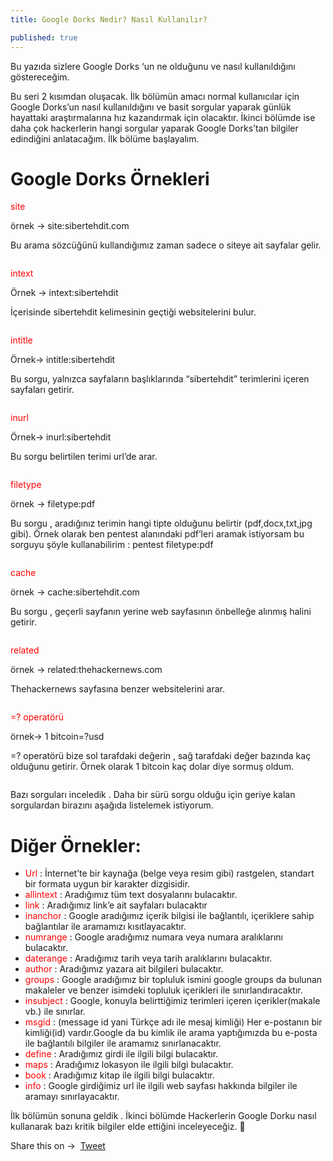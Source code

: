 ```yaml
---
title: Google Dorks Nedir? Nasıl Kullanılır?

published: true
---
```

<p>Bu yazıda sizlere Google Dorks ‘un ne olduğunu ve nasıl kullanıldığını göstereceğim.</p>
<p>Bu seri 2 kısımdan oluşacak. İlk bölümün amacı normal kullanıcılar için Google Dorks’un nasıl kullanıldığını ve basit sorgular yaparak günlük hayattaki araştırmalarına hız kazandırmak için olacaktır. İkinci bölümde ise daha çok hackerlerin hangi sorgular yaparak Google Dorks’tan bilgiler edindiğini anlatacağım. İlk bölüme başlayalım.</p>


# [](#header-1)Google Dorks Örnekleri

<a style="color:red;">site</a>
<p>örnek -> site:sibertehdit.com</p>
<p>Bu arama sözcüğünü kullandığımız zaman sadece o siteye ait sayfalar gelir.</p>
<img src="https://miro.medium.com/max/700/1*pPpjrpim9QMIJPaDw3y4SQ.png" alt="">

<a style="color:red;">intext</a>
<p>Örnek -> intext:sibertehdit</p>
<p>İçerisinde sibertehdit kelimesinin geçtiği websitelerini bulur.</p>
<img src="https://miro.medium.com/max/700/1*OunInVF8RjxOLpmaiv9omg.png" alt="">

<a style="color:red;">intitle</a>
<p>Örnek-> intitle:sibertehdit</p>
<p>Bu sorgu, yalnızca sayfaların başlıklarında “sibertehdit” terimlerini içeren sayfaları getirir.</p>
<img src="https://miro.medium.com/max/700/1*VTG8CW0qQPZu0t8wBqjBtQ.png" alt="">

<a style="color:red;">inurl</a>
<p>Örnek-> inurl:sibertehdit</p>
<p>Bu sorgu belirtilen terimi url’de arar.</p>
<img src="https://miro.medium.com/max/2400/1*ESgJfBr3uEdo375QuhAfxA.png" alt="">

<a style="color:red;">filetype</a>
<p>örnek -> filetype:pdf</p>
<p>Bu sorgu , aradığınız terimin hangi tipte olduğunu belirtir (pdf,docx,txt,jpg gibi). Örnek olarak ben pentest alanındaki pdf’leri aramak istiyorsam bu sorguyu şöyle kullanabilirim : pentest filetype:pdf</p>
<img src="https://miro.medium.com/max/700/1*iY2c5wU5aaRyOOxtng1DIg.png" alt="">

<a style="color:red;">cache</a>
<p>örnek -> cache:sibertehdit.com</p>
<p>Bu sorgu , geçerli sayfanın yerine web sayfasının önbelleğe alınmış halini getirir.</p>
<img src="https://miro.medium.com/max/700/1*IWXu2tyy1cYW2ug_efWRjQ.png" alt="">

<a style="color:red;">related</a>
<p>örnek -> related:thehackernews.com</p>
<p>Thehackernews sayfasına benzer websitelerini arar.</p>
<img src="https://miro.medium.com/max/700/1*sHKVXX6a9vdA9RlREZR8oA.png" alt="">

<a style="color:red;">=? operatörü</a>
<p>örnek-> 1 bitcoin=?usd</p>
<p>=? operatörü bize sol tarafdaki değerin , sağ tarafdaki değer bazında kaç olduğunu getirir. Örnek olarak 1 bitcoin kaç dolar diye sormuş oldum.</p>
<img src="https://miro.medium.com/max/700/1*VlGn4lVG-xWmKwbtsaV4UA.png" alt="">

<p>Bazı sorguları inceledik . Daha bir sürü sorgu olduğu için geriye kalan sorgulardan birazını aşağıda listelemek istiyorum.</p>

# [](#header-2)Diğer Örnekler:
* <a style="color:red;">Url </a>: İnternet’te bir kaynağa (belge veya resim gibi) rastgelen, standart bir formata uygun bir karakter dizgisidir.
* <a style="color:red;">allintext</a> : Aradığımız tüm text dosyalarını bulacaktır.
* <a style="color:red;">link</a> : Aradığımız link’e ait sayfaları bulacaktır
* <a style="color:red;">inanchor</a> : Google aradığımız içerik bilgisi ile bağlantılı, içeriklere sahip bağlantılar ile aramamızı kısıtlayacaktır.
* <a style="color:red;">numrange</a> : Google aradığımız numara veya numara aralıklarını bulacaktır.
* <a style="color:red;">daterange</a> : Aradığımız tarih veya tarih aralıklarını bulacaktır.
* <a style="color:red;">author</a> : Aradığımız yazara ait bilgileri bulacaktır.
* <a style="color:red;">groups</a> : Google aradığımız bir topluluk ismini google groups da bulunan makaleler ve benzer isimdeki topluluk içerikleri ile sınırlandıracaktır.
* <a style="color:red;">insubject</a> : Google, konuyla belirttiğimiz terimleri içeren içerikler(makale vb.) ile sınırlar.
* <a style="color:red;">msgid</a> : (message id yani Türkçe adı ile mesaj kimliği) Her e-postanın bir kimliği(id) vardır.Google da bu kimlik ile arama yaptığımızda bu e-posta ile bağlantılı bilgiler ile aramamız sınırlanacaktır.
* <a style="color:red;">define</a> : Aradığımız girdi ile ilgili bilgi bulacaktır.
* <a style="color:red;">maps</a> : Aradığımız lokasyon ile ilgili bilgi bulacaktır.
* <a style="color:red;">book</a> : Aradığımız kitap ile ilgili bilgi bulacaktır.
* <a style="color:red;">info</a> : Google girdiğimiz url ile ilgili web sayfası hakkında bilgiler ile aramayı sınırlayacaktır.
<p>İlk bölümün sonuna geldik . İkinci bölümde Hackerlerin Google Dorku nasıl kullanarak bazı kritik bilgiler elde ettiğini inceleyeceğiz. 🙂</p>
<div class="share-page">
  <span style="float: left;">Share this on &rarr;&nbsp;&nbsp;</span>

  <!-- Twitter -->
  <a href="https://twitter.com/share" class="twitter-share-button" data-via="{{ site.share.twitter_username }}">Tweet</a>
  <script>!function(d,s,id){var js,fjs=d.getElementsByTagName(s)[0],p=/^http:/.test(d.location)?'http':'https';if(!d.getElementById(id)){js=d.createElement(s);js.id=id;js.src=p+'://platform.twitter.com/widgets.js';fjs.parentNode.insertBefore(js,fjs);}}(document, 'script', 'twitter-wjs');</script>

</div>

<div id="fb-root"></div>
<script>(function(d, s, id) {
  var js, fjs = d.getElementsByTagName(s)[0];
  if (d.getElementById(id)) return;
  js = d.createElement(s); js.id = id;
  js.src = "//connect.facebook.net/en_US/sdk.js#xfbml=1&version=v2.6&appId={{ site.share.fb_appid }}";
  fjs.parentNode.insertBefore(js, fjs);
}(document, 'script', 'facebook-jssdk'));</script>
